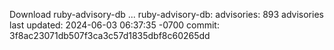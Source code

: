 Download ruby-advisory-db ...
ruby-advisory-db:
  advisories:	893 advisories
  last updated:	2024-06-03 06:37:35 -0700
  commit:	3f8ac23071db507f3ca3c57d1835dbf8c60265dd
